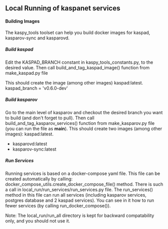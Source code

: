 ## Local Running of kaspanet services

#### Building Images

The kaspy_tools toolset can help you build docker images for kaspad, kasparov-sync and kasparovd. <br>

##### Build kaspad

Edit the KASPAD_BRANCH constant in kaspy_tools_constants.py, to the desired value.
Then call build_and_tag_kaspad_image() function from make_kaspad.py file   

This should create the image (among other images) kaspad:latest.
kaspad_branch = 'v0.6.0-dev'

##### Build kasparov

Go to the main level of kasparov and checkout the desired branch you want
to build (and don't forget to pull).
Then call build_and_tag_kasparov_services() function from make_kasparov.py file   
(you can run the file as __main__).
This should create two images (among other images): kaspad:latest.
- kasparovd:latest
- kasparov-sync:latest

##### Run Services

Running services is based on a docker-compose yaml file.
This file can be created automatically by calling: 
docker_compose_utils.create_docker_compose_file() method.
There is such a call in local_run/run_services/run_services.py file.
The run_services() method in this file can run all services (including kasparov
services, postgres database and 2 kaspad services).
You can see in it how to run fewer services (by calling run_docker_compose()).

Note:
The local_run/run_all directory is kept for backward compatability only, and
you should not use it.